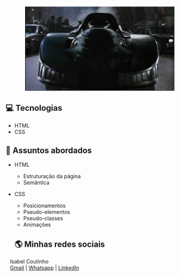 <p align="center">
    <img width="400" src="imagens/batmobile-batman.gif">
</p>

## 💻 Tecnologias
- HTML
- CSS

## 💬 Assuntos abordados
- HTML
    - Estruturação da página 
    - Semântica
- CSS
    - Posicionamentos
    - Pseudo-elementos
    - Pseudo-classes
    - Animações 
    
    ## 🌎 Minhas redes sociais
<p>
    <p>&nbsp&nbsp&nbspIsabel Coutinho<br>
    &nbsp&nbsp&nbsp<a href="mailto:isabelcoutinhors@gmail.com">Gmail</a>&nbsp;|&nbsp;<a href="https://api.whatsapp.com/send?phone=5591983779499">Whatsapp</a>&nbsp;|&nbsp;<a href="https://www.linkedin.com/in/isabelcoutinhodonascimento/">LinkedIn</a></p>
</p>
<br/><br/>
